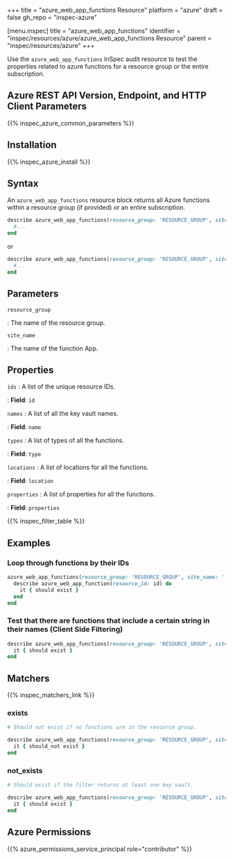 +++
title = "azure_web_app_functions Resource"
platform = "azure"
draft = false
gh_repo = "inspec-azure"

[menu.inspec]
title = "azure_web_app_functions"
identifier = "inspec/resources/azure/azure_web_app_functions Resource"
parent = "inspec/resources/azure"
+++

Use the `azure_web_app_functions` InSpec audit resource to test the properties related to azure functions for a resource group or the entire subscription.

## Azure REST API Version, Endpoint, and HTTP Client Parameters

{{% inspec_azure_common_parameters %}}

## Installation

{{% inspec_azure_install %}}

## Syntax

An `azure_web_app_functions` resource block returns all Azure functions within a resource group (if provided) or an entire subscription.

```ruby
describe azure_web_app_functions(resource_group: 'RESOURCE_GROUP', site_name: 'function-app-http') do
  #...
end
```

or

```ruby
describe azure_web_app_functions(resource_group: 'RESOURCE_GROUP', site_name: 'function-app-http') do
  #...
end
```

## Parameters

`resource_group`

: The name of the resource group.

`site_name`

: The name of the function App.

## Properties

`ids`
: A list of the unique resource IDs.

: **Field**: `id`

`names`
: A list of all the key vault names.

: **Field**: `name`

`types`
: A list of types of all the functions.

: **Field**: `type`

`locations`
: A list of locations for all the functions.

: **Field**: `location`

`properties`
: A list of properties for all the functions.

: **Field**: `properties`

{{% inspec_filter_table %}}

## Examples

### Loop through functions by their IDs

```ruby
azure_web_app_functions(resource_group: 'RESOURCE_GROUP', site_name: 'function-app-http').ids.each do |id|
  describe azure_web_app_function(resource_id: id) do
    it { should exist }
  end
end
```

### Test that there are functions that include a certain string in their names (Client Side Filtering)

```ruby
describe azure_web_app_functions(resource_group: 'RESOURCE_GROUP', site_name: 'function-app-http').where { name.include?('queue') } do
  it { should exist }
end
```

## Matchers

{{% inspec_matchers_link %}}

### exists

```ruby
# Should not exist if no functions are in the resource group.

describe azure_web_app_functions(resource_group: 'RESOURCE_GROUP', site_name: 'function-app-http') do
  it { should_not exist }
end
```

### not_exists

```ruby
# Should exist if the filter returns at least one key vault.

describe azure_web_app_functions(resource_group: 'RESOURCE_GROUP', site_name: 'function-app-http') do
  it { should exist }
end
```

## Azure Permissions

{{% azure_permissions_service_principal role="contributor" %}}
